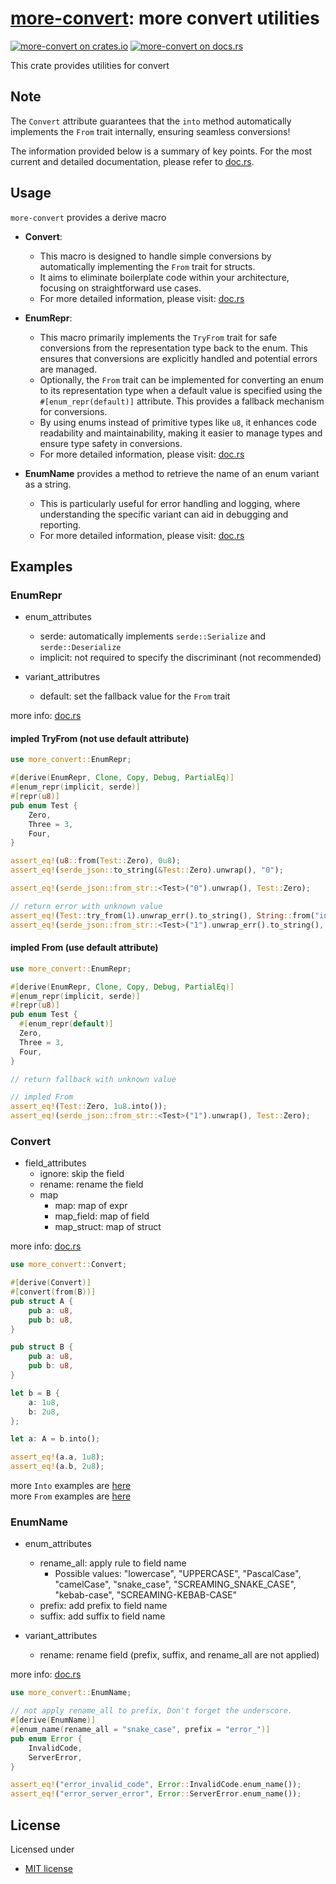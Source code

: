 # [more-convert][docsrs]: more convert utilities

[![more-convert on crates.io][cratesio-image]][cratesio]
[![more-convert on docs.rs][docsrs-image]][docsrs]

[cratesio-image]: https://img.shields.io/crates/v/more-convert.svg
[cratesio]: https://crates.io/crates/more-convert
[docsrs-image]: https://docs.rs/more-convert/badge.svg
[docsrs]: https://docs.rs/more-convert

This crate provides utilities for convert

## Note

The `Convert` attribute guarantees that the `into` method automatically implements the `From` trait internally, ensuring seamless conversions!

The information provided below is a summary of key points.
For the most current and detailed documentation, please refer to [doc.rs](https://docs.rs/more-convert/latest/more_convert).

## Usage

`more-convert` provides a derive macro

- **Convert**:
  - This macro is designed to handle simple conversions by automatically implementing
    the `From` trait for structs.
  - It aims to eliminate boilerplate code within your architecture, focusing on
    straightforward use cases.
  - For more detailed information, please visit: [doc.rs](https://docs.rs/more-convert/latest/more_convert/derive.Convert.html)

- **EnumRepr**:
  - This macro primarily implements the `TryFrom` trait for safe conversions from the
    representation type back to the enum. This ensures that conversions are explicitly
    handled and potential errors are managed.
  - Optionally, the `From` trait can be implemented for converting an enum to its
    representation type when a default value is specified using the `#[enum_repr(default)]`
    attribute. This provides a fallback mechanism for conversions.
  - By using enums instead of primitive types like `u8`, it enhances code readability and
    maintainability, making it easier to manage types and ensure type safety in conversions.
  - For more detailed information, please visit: [doc.rs](https://docs.rs/more-convert/latest/more_convert/derive.EnumRepr.html)

- **EnumName** provides a method to retrieve the name of an enum variant as a string.
  - This is particularly useful for error handling and logging, where understanding the
    specific variant can aid in debugging and reporting.
  - For more detailed information, please visit: [doc.rs](https://docs.rs/more-convert/latest/more_convert/derive.EnumName.html)

## Examples

### EnumRepr

- enum_attributes
  - serde: automatically implements `serde::Serialize` and `serde::Deserialize`
  - implicit: not required to specify the discriminant (not recommended)

- variant_attributres
  - default: set the fallback value for the `From` trait
  
more info: [doc.rs](https://docs.rs/more-convert/latest/more_convert/derive.Convert.html)

#### impled TryFrom (not use default attribute)

```rust
use more_convert::EnumRepr;

#[derive(EnumRepr, Clone, Copy, Debug, PartialEq)]
#[enum_repr(implicit, serde)]
#[repr(u8)]
pub enum Test {
    Zero,
    Three = 3,
    Four,
}

assert_eq!(u8::from(Test::Zero), 0u8);
assert_eq!(serde_json::to_string(&Test::Zero).unwrap(), "0");

assert_eq!(serde_json::from_str::<Test>("0").unwrap(), Test::Zero);

// return error with unknown value 
assert_eq!(Test::try_from(1).unwrap_err().to_string(), String::from("invalid Test: 1"));
assert_eq!(serde_json::from_str::<Test>("1").unwrap_err().to_string(), String::from("invalid Test: 1"));
```

#### impled From (use default attribute)

```rust
use more_convert::EnumRepr;

#[derive(EnumRepr, Clone, Copy, Debug, PartialEq)]
#[enum_repr(implicit, serde)]
#[repr(u8)]
pub enum Test {
  #[enum_repr(default)]
  Zero,
  Three = 3,
  Four,
}

// return fallback with unknown value

// impled From
assert_eq!(Test::Zero, 1u8.into());
assert_eq!(serde_json::from_str::<Test>("1").unwrap(), Test::Zero);

```

### Convert

- field_attributes
  - ignore: skip the field
  - rename: rename the field
  - map
    - map: map of expr
    - map_field: map of field
    - map_struct: map of struct

more info: [doc.rs](https://docs.rs/more-convert/latest/more_convert/derive.EnumRepr.html)

```rust
use more_convert::Convert;

#[derive(Convert)]
#[convert(from(B))]
pub struct A {
    pub a: u8,
    pub b: u8,
}

pub struct B {
    pub a: u8,
    pub b: u8,
}

let b = B {
    a: 1u8,
    b: 2u8,
};

let a: A = b.into();

assert_eq!(a.a, 1u8);
assert_eq!(a.b, 2u8);
```

more `Into` examples are [here](./more-convert/tests/from/)  
more `From` examples are [here](./more-convert/tests/into/)

### EnumName

- enum_attributes

  - rename_all: apply rule to field name
    - Possible values: "lowercase", "UPPERCASE", "PascalCase", "camelCase", "snake_case", "SCREAMING_SNAKE_CASE", "kebab-case", "SCREAMING-KEBAB-CASE"
  - prefix: add prefix to field name
  - suffix: add suffix to field name

- variant_attributes
  - rename: rename field (prefix, suffix, and rename_all are not applied)

more info: [doc.rs](https://docs.rs/more-convert/latest/more_convert/derive.EnumName.html)

```rust
use more_convert::EnumName;

// not apply rename_all to prefix, Don't forget the underscore.
#[derive(EnumName)]
#[enum_name(rename_all = "snake_case", prefix = "error_")]
pub enum Error {
    InvalidCode,
    ServerError,
}

assert_eq!("error_invalid_code", Error::InvalidCode.enum_name());
assert_eq!("error_server_error", Error::ServerError.enum_name());
```

## License

Licensed under

- [MIT license](https://github.com/moriyoshi-kasuga/more-convert/blob/main/LICENSE)
